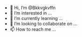 - 👋 Hi, I’m @Bkkvgkvffn
- 👀 I’m interested in ...
- 🌱 I’m currently learning ...
- 💞️ I’m looking to collaborate on ...
- 📫 How to reach me ...

<!---
Bkkvgkvffn/Bkkvgkvffn is a ✨ special ✨ repository because its `README.md` (this file) appears on your GitHub profile.
You can click the Preview link to take a look at your changes.
--->
